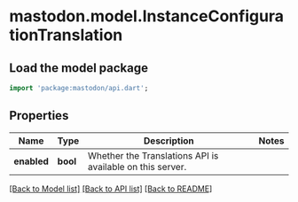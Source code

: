# mastodon.model.InstanceConfigurationTranslation

## Load the model package
```dart
import 'package:mastodon/api.dart';
```

## Properties
Name | Type | Description | Notes
------------ | ------------- | ------------- | -------------
**enabled** | **bool** | Whether the Translations API is available on this server. | 

[[Back to Model list]](../README.md#documentation-for-models) [[Back to API list]](../README.md#documentation-for-api-endpoints) [[Back to README]](../README.md)


